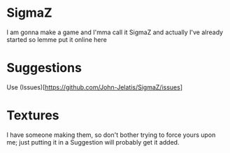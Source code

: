# SigmaZ
I am gonna make a game and I'mma call it SigmaZ and actually I've already started so lemme put it online here

# Suggestions
Use (Issues)[https://github.com/John-Jelatis/SigmaZ/issues]

# Textures
I have someone making them, so don't bother trying to force yours upon me; just putting it in a Suggestion will probably get it added.
